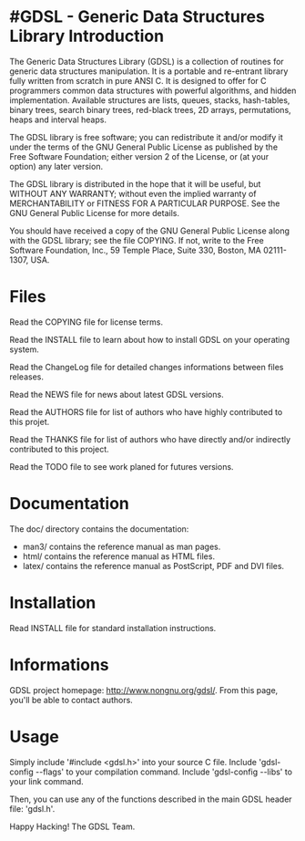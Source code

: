 #GDSL - Generic Data Structures Library
Introduction
============
 
The Generic Data Structures Library (GDSL) is a collection of routines for
generic data structures manipulation. It is a portable and re-entrant library 
fully written from scratch in pure ANSI C. It is designed to offer for C 
programmers common data structures with powerful algorithms, and hidden 
implementation. Available structures are lists, queues, stacks, hash-tables, 
binary trees, search binary trees, red-black trees, 2D arrays,
permutations, heaps and interval heaps.

The GDSL library is free software; you can redistribute it and/or 
modify it under the terms of the GNU General Public License as 
published by the Free Software Foundation; either version 2 of
the License, or (at your option) any later version.

The GDSL library is distributed in the hope that it will be useful,
but WITHOUT ANY WARRANTY; without even the implied warranty of
MERCHANTABILITY or FITNESS FOR A PARTICULAR PURPOSE.  See the
GNU General Public License for more details.

You should have received a copy of the GNU General Public License
along with the GDSL library; see the file COPYING.
If not, write to the Free Software Foundation, Inc., 
59 Temple Place, Suite 330, Boston, MA  02111-1307, USA.

Files
=====

Read the COPYING file for license terms.

Read the INSTALL file to learn about how to install GDSL on your operating 
system.

Read the ChangeLog file for detailed changes informations between files 
releases.

Read the NEWS file for news about latest GDSL versions.

Read the AUTHORS file for list of authors who have highly contributed to this
projet.

Read the THANKS file for list of authors who have directly and/or indirectly 
contributed to this project.

Read the TODO file to see work planed for futures versions.

Documentation
=============

The doc/ directory contains the documentation:

- man3/ contains the reference manual as man pages.
- html/ contains the reference manual as HTML files.
- latex/ contains the reference manual as PostScript, PDF and DVI files.

Installation
============

Read INSTALL file for standard installation instructions.

Informations
============

GDSL project homepage: http://www.nongnu.org/gdsl/. From this page, you'll be
able to contact authors.

Usage
=====

Simply include '#include <gdsl.h>' into your source C file. 
Include 'gdsl-config --flags' to your compilation command.
Include 'gdsl-config --libs' to your link command.

Then, you can use any of the functions described in the main GDSL header file:
'gdsl.h'.


Happy Hacking!                                                  The GDSL Team.
